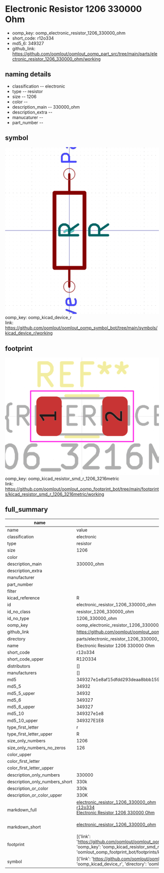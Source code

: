 # Electronic Resistor 1206 330000 Ohm

  
* oomp_key: oomp_electronic_resistor_1206_330000_ohm 
* short_code: r12o334
* md5_6: 349327  
* github_link: https://github.com/oomlout/oomlout_oomp_part_src/tree/main/parts/electronic_resistor_1206_330000_ohm/working  
## naming details
* classification -- electronic
* type -- resistor
* size -- 1206
* color -- 
* description_main -- 330000_ohm
* description_extra -- 
* manucaturer -- 
* part_number -- 



## symbol

![](symbol/0/working/working_600.png)  
oomp_key: oomp_kicad_device_r  
link: https://github.com/oomlout/oomlout_oomp_symbol_bot/tree/main/symbols/kicad_device_r/working  

## footprint

![](footprint/0/working/working_600.png)  
oomp_key: oomp_kicad_resistor_smd_r_1206_3216metric  
link: https://github.com/oomlout/oomlout_oomp_footprint_bot/tree/main/footprints/kicad_resistor_smd_r_1206_3216metric/working  

## full_summary
| name | value | 
| --- | --- | 
| name | value | 
| classification | electronic | 
| type | resistor | 
| size | 1206 | 
| color |  | 
| description_main | 330000_ohm | 
| description_extra |  | 
| manufacturer |  | 
| part_number |  | 
| filter |  | 
| kicad_reference | R | 
| id | electronic_resistor_1206_330000_ohm | 
| id_no_class | resistor_1206_330000_ohm | 
| id_no_type | 1206_330000_ohm | 
| oomp_key | oomp_electronic_resistor_1206_330000_ohm | 
| github_link | https://github.com/oomlout/oomlout_oomp_part_src/tree/main/parts/electronic_resistor_1206_330000_ohm/working | 
| directory | parts/electronic_resistor_1206_330000_ohm | 
| name | Electronic Resistor 1206 330000 Ohm | 
| short_code | r12o334 | 
| short_code_upper | R12O334 | 
| distributors | [] | 
| manufacturers | [] | 
| md5 | 349327e1e8af15dfdd293deaa8bbb159 | 
| md5_5 | 34932 | 
| md5_5_upper | 34932 | 
| md5_6 | 349327 | 
| md5_6_upper | 349327 | 
| md5_10 | 349327e1e8 | 
| md5_10_upper | 349327E1E8 | 
| type_first_letter | r | 
| type_first_letter_upper | R | 
| size_only_numbers | 1206 | 
| size_only_numbers_no_zeros | 126 | 
| color_upper |  | 
| color_first_letter |  | 
| color_first_letter_upper |  | 
| description_only_numbers | 330000 | 
| description_only_numbers_short | 330k | 
| description_or_color | 330k | 
| description_or_color_upper | 330K | 
| markdown_full | [electronic_resistor_1206_330000_ohm](https://github.com/oomlout/oomlout_oomp_part_src/tree/main/parts/electronic_resistor_1206_330000_ohm/working)<br>[r12o334](https://github.com/oomlout/oomlout_oomp_part_src/tree/main/parts/electronic_resistor_1206_330000_ohm/working)<br>[Electronic Resistor 1206 330000 Ohm](https://github.com/oomlout/oomlout_oomp_part_src/tree/main/parts/electronic_resistor_1206_330000_ohm/working)<br><br> | 
| markdown_short | [electronic_resistor_1206_330000_ohm](https://github.com/oomlout/oomlout_oomp_part_src/tree/main/parts/electronic_resistor_1206_330000_ohm/working)<br><br> | 
| footprint | [{'link': 'https://github.com/oomlout/oomlout_oomp_footprint_bot/tree/main/foootprntss/kicad_resistor_smd_r_1206_3216metric', 'oomp_key': 'oomp_kicad_resistor_smd_r_1206_3216metric', 'directory': 'oomlout_oomp_footprint_bot/footprints/kicad_resistor_smd_r_1206_3216metric//working/working.kicad_mod'}] | 
| symbol | [{'link': 'https://github.com/oomlout/oomlout_oomp_symbol_bot/tree/main/symbols/kicad_device_r', 'oomp_key': 'oomp_kicad_device_r', 'directory': 'oomlout_oomp_symbol_bot/symbols/kicad_device_r//working/working.kicad_sym'}] | 
